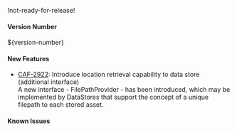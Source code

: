 !not-ready-for-release!

#### Version Number
${version-number}

#### New Features
 - [CAF-2922](https://jira.autonomy.com/browse/CAF-2922): Introduce location retrieval capability to data store (additional interface)  
    A new interface - FilePathProvider - has been introduced, which may be implemented by DataStores that support the concept of a unique filepath to each stored asset.
    
#### Known Issues
